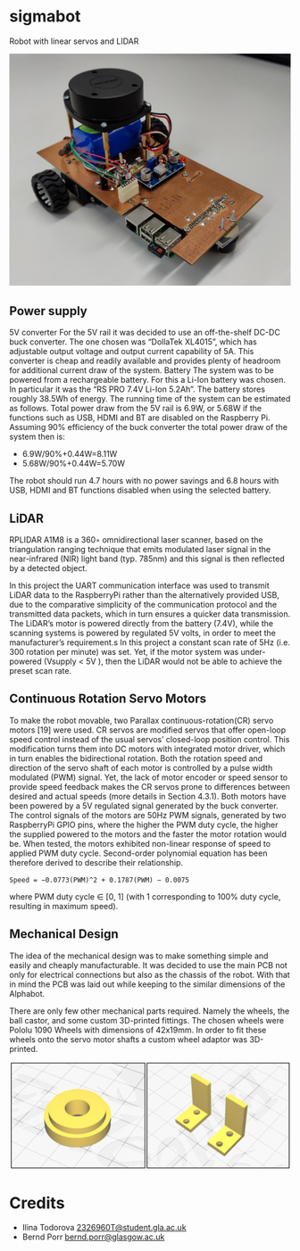 # sigmabot
Robot with linear servos and LIDAR

![alt tag](robo_photo.jpg)

## Power supply

5V converter For the 5V rail it was decided to use an off-the-shelf
DC-DC buck converter. The one chosen was “DollaTek XL4015”, which has
adjustable output voltage and output current capability of 5A.  This
converter is cheap and readily available and provides plenty of
headroom for additional current draw of the system.  Battery The
system was to be powered from a rechargeable battery. For this a
Li-Ion battery was chosen.  In particular it was the “RS PRO 7.4V
Li-Ion 5.2Ah”. The battery stores roughly 38.5Wh of energy.  The
running time of the system can be estimated as follows. Total power
draw from the 5V rail is 6.9W, or 5.68W if the functions such as USB,
HDMI and BT are disabled on the Raspberry Pi. Assuming 90% efficiency
of the buck converter the total power draw of the system then is:

 - 6.9W/90%+0.44W=8.11W
 - 5.68W/90%+0.44W=5.70W

The robot should run 4.7 hours with no power savings and 6.8 hours
with USB, HDMI and BT functions disabled when using the selected
battery.

## LiDAR

RPLIDAR A1M8 is a 360◦ omnidirectional laser scanner, based on the
triangulation ranging technique that emits modulated laser signal in
the near-infrared (NIR) light band (typ. 785nm) and this signal is
then reflected by a detected object.

In this project the UART communication interface was used to transmit
LiDAR data to the RaspberryPi rather than the alternatively provided
USB, due to the comparative simplicity of the communication protocol
and the transmitted data packets, which in turn ensures a quicker data
transmission.  The LiDAR’s motor is powered directly from the battery
(7.4V), while the scanning systems is powered by regulated 5V volts,
in order to meet the manufacturer’s requirement.s In this project a
constant scan rate of 5Hz (i.e. 300 rotation per minute) was set. Yet,
if the motor system was under-powered (Vsupply < 5V ), then the LiDAR
would not be able to achieve the preset scan rate.

## Continuous Rotation Servo Motors

To make the robot movable, two Parallax continuous-rotation(CR) servo
motors [19] were used.  CR servos are modified servos that offer
open-loop speed control instead of the usual servos’ closed-loop
position control. This modification turns them into DC motors with
integrated motor driver, which in turn enables the bidirectional
rotation. Both the rotation speed and direction of the servo shaft of
each motor is controlled by a pulse width modulated (PWM) signal. Yet,
the lack of motor encoder or speed sensor to provide speed feedback
makes the CR servos prone to differences between desired and actual
speeds (more details in Section 4.3.1). Both motors have been powered
by a 5V regulated signal generated by the buck converter. The control
signals of the motors are 50Hz PWM signals, generated by two
RaspberryPi GPIO pins, where the higher the PWM duty cycle, the higher
the supplied powered to the motors and the faster the motor rotation
would be.  When tested, the motors exhibited non-linear response of
speed to applied PWM duty cycle. Second-order polynomial equation has
been therefore derived to describe their relationship.

```
Speed = −0.0773(PWM)^2 + 0.1787(PWM) − 0.0075
```

where PWM duty cycle ∈ [0, 1] (with 1 corresponding to 100% duty
cycle, resulting in maximum speed).

## Mechanical Design

The idea of the mechanical design was to make something simple and
easily and cheaply manufacturable.  It was decided to use the main PCB
not only for electrical connections but also as the chassis of the
robot.  With that in mind the PCB was laid out while keeping to the
similar dimensions of the Alphabot.

There are only few other mechanical parts required. Namely the wheels,
the ball castor, and some custom 3D-printed fittings. The chosen
wheels were Pololu 1090 Wheels with dimensions of 42x19mm. In order to
fit these wheels onto the servo motor shafts a custom wheel adaptor
was 3D-printed.

![alt tag](brackets.jpg)

# Credits
 - Ilina Todorova <2326960T@student.gla.ac.uk>
 - Bernd Porr <bernd.porr@glasgow.ac.uk>

